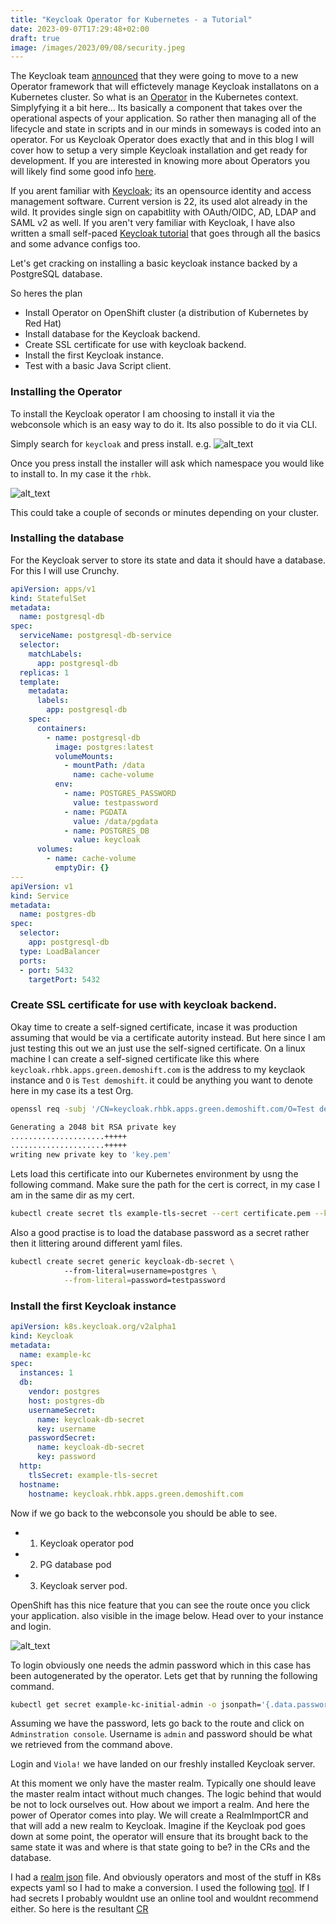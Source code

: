 ```yaml
---
title: "Keycloak Operator for Kubernetes - a Tutorial"
date: 2023-09-07T17:29:48+02:00
draft: true
image: /images/2023/09/08/security.jpeg
---
```


The Keycloak team [announced](https://www.keycloak.org/2022/09/operator-crs.html) that they were going to move to a new Operator framework that will effictevely manage Keycloak installatons on a Kubernetes cluster. 
So what is an [Operator](https://operatorframework.io/what/) in the Kubernetes context. Simplyfying it a bit here... Its basically a component that takes over the operational aspects of your application. So rather then managing all of the lifecycle and state in scripts and in our minds in someways is coded into an operator. For us Keycloak Operator does exactly that and in this blog I will cover how to setup a very simple Keycloak installation and get ready for development. If you are interested in knowing more about Operators you will likely find some good info [here](https://operatorframework.io/).

If you arent familiar with [Keycloak](https://keycloak.org); its an opensource identity and access management software. Current version is 22, its used alot already in the wild. It provides single sign on capabitlity with OAuth/OIDC, AD, LDAP and SAML v2 as well. If you aren't very familiar with Keycloak, I have also written a small self-paced [Keycloak tutorial](https://shaaf.dev/keycloak-tutorial) that goes through all the basics and some advance configs too. 

Let's get cracking on installing a basic keycloak instance backed by a PostgreSQL database. 

So heres the plan
 - Install Operator on OpenShift cluster (a distribution of Kubernetes by Red Hat)
 - Install database for the Keycloak backend.
 - Create SSL certificate for use with keycloak backend.
 - Install the first Keycloak instance. 
 - Test with a basic Java Script client. 


### Installing the Operator
To install the Keycloak operator I am choosing to install it via the webconsole which is an easy way to do it. Its also possible to do it via CLI. 

Simply search for `keycloak` and press install. e.g. 
![alt_text](/images/2023/09/08/install-keycloak-operator-1.jpeg "OpenShift Operator Install")

Once you press install the installer will ask which namespace you would like to install to. In my case it the `rhbk`. 

![alt_text](/images/2023/09/08/install-keycloak-operator-2.jpeg "OpenShift Operator Install")

This could take a couple of seconds or minutes depending on your cluster. 


### Installing the database
For the Keycloak server to store its state and data it should have a database. For this I will use Crunchy. 


```yaml
apiVersion: apps/v1
kind: StatefulSet
metadata:
  name: postgresql-db
spec:
  serviceName: postgresql-db-service
  selector:
    matchLabels:
      app: postgresql-db
  replicas: 1
  template:
    metadata:
      labels:
        app: postgresql-db
    spec:
      containers:
        - name: postgresql-db
          image: postgres:latest
          volumeMounts:
            - mountPath: /data
              name: cache-volume
          env:
            - name: POSTGRES_PASSWORD
              value: testpassword
            - name: PGDATA
              value: /data/pgdata
            - name: POSTGRES_DB
              value: keycloak
      volumes:
        - name: cache-volume
          emptyDir: {}
---
apiVersion: v1
kind: Service
metadata:
  name: postgres-db
spec:
  selector:
    app: postgresql-db
  type: LoadBalancer
  ports:
  - port: 5432
    targetPort: 5432

```


### Create SSL certificate for use with keycloak backend.

Okay time to create a self-signed certificate, incase it was production assuming that would be via a certificate autority instead. But here since I am just testing this out we an just use the self-signed certificate. On a linux machine I can create a self-signed certificate like this where `keycloak.rhbk.apps.green.demoshift.com` is the address to my keyclaok instance and `O` is `Test demoshift`. it could be anything you want to denote here in my case its a test Org. 

```bash
openssl req -subj '/CN=keycloak.rhbk.apps.green.demoshift.com/O=Test demoshift./C=US' -newkey rsa:2048 -nodes -keyout key.pem -x509 -days 365 -out certificate.pem

Generating a 2048 bit RSA private key
.....................+++++
.....................+++++
writing new private key to 'key.pem'
```

Lets load this certificate into our Kubernetes environment by usng the following command. Make sure the path for the cert is correct, in my case I am in the same dir as my cert. 
```bash
kubectl create secret tls example-tls-secret --cert certificate.pem --key key.pem 
```

Also a good practise is to load the database password as a secret rather then it littering around different yaml files. 
```bash
kubectl create secret generic keycloak-db-secret \ 
            --from-literal=username=postgres \
            --from-literal=password=testpassword
```


### Install the first Keycloak instance
```yaml
apiVersion: k8s.keycloak.org/v2alpha1
kind: Keycloak
metadata:
  name: example-kc
spec:
  instances: 1
  db:
    vendor: postgres
    host: postgres-db
    usernameSecret:
      name: keycloak-db-secret
      key: username
    passwordSecret:
      name: keycloak-db-secret
      key: password
  http:
    tlsSecret: example-tls-secret
  hostname:
    hostname: keycloak.rhbk.apps.green.demoshift.com
```

Now if we go back to the webconsole you should be able to see.

- 1. Keycloak operator pod
- 2. PG database pod
- 3. Keycloak server pod. 

OpenShift has this nice feature that you can see the route once you click your application. also visible in the image below. Head over to your instance and login. 

![alt_text](/images/2023/09/08/keycloak-kubernetes-server-install.jpeg "Keycloak server Install")


To login obviously one needs the admin password which in this case has been autogenerated by the operator. Lets get that by running the following command. 

```bash
kubectl get secret example-kc-initial-admin -o jsonpath='{.data.password}' | base64 --decode
```

Assuming we have the password, lets go back to the route and click on `Adminstration console`. Username is `admin` and password should be what we retrieved from the command above. 

Login and ` Viola! ` we have landed on our freshly installed Keycloak server. 

At this moment we only have the master realm. Typically one should leave the master realm intact without much changes. The logic behind that would be not to lock ourselves out. How about we import a realm. And here the power of Operator comes into play. We will create a RealmImportCR and that will add a new realm to Keycloak. Imagine if the Keycloak pod goes down at some point, the operator will ensure that its brought back to the same state it was and where is that state going to be? in the CRs and the database.

I had a [realm json](https://github.com/sshaaf/book-service/blob/main/src/main/resources/quarkus-realm.json) file. And obviously operators and most of the stuff in K8s expects yaml so I had to make a conversion. I used the following [tool](https://www.json2yaml.com/). If I had secrets I probably wouldnt use an online tool and wouldnt recommend either. 
So here is the resultant [CR](https://gist.github.com/sshaaf/7b5a0fc6c81289440cb797e049b99472)



